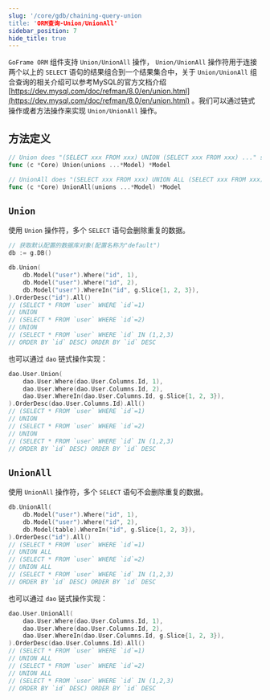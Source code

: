 ```yaml
---
slug: '/core/gdb/chaining-query-union
title: 'ORM查询-Union/UnionAll'
sidebar_position: 7
hide_title: true
---
```


`GoFrame ORM` 组件支持 `Union/UnionAll` 操作， `Union/UnionAll` 操作符用于连接两个以上的 `SELECT` 语句的结果组合到一个结果集合中，关于 `Union/UnionAll` 组合查询的相关介绍可以参考MySQL的官方文档介绍 [https://dev.mysql.com/doc/refman/8.0/en/union.html](https://dev.mysql.com/doc/refman/8.0/en/union.html) 。我们可以通过链式操作或者方法操作来实现 `Union/UnionAll` 操作。

## 方法定义

```go
// Union does "(SELECT xxx FROM xxx) UNION (SELECT xxx FROM xxx) ..." statement.
func (c *Core) Union(unions ...*Model) *Model

// UnionAll does "(SELECT xxx FROM xxx) UNION ALL (SELECT xxx FROM xxx) ..." statement.
func (c *Core) UnionAll(unions ...*Model) *Model
```

## `Union`

使用 `Union` 操作符，多个 `SELECT` 语句会删除重复的数据。

```go
// 获取默认配置的数据库对象(配置名称为"default")
db := g.DB()

db.Union(
    db.Model("user").Where("id", 1),
    db.Model("user").Where("id", 2),
    db.Model("user").WhereIn("id", g.Slice{1, 2, 3}),
).OrderDesc("id").All()
// (SELECT * FROM `user` WHERE `id`=1)
// UNION
// (SELECT * FROM `user` WHERE `id`=2)
// UNION
// (SELECT * FROM `user` WHERE `id` IN (1,2,3)
// ORDER BY `id` DESC) ORDER BY `id` DESC
```

也可以通过 `dao` 链式操作实现：

```go
dao.User.Union(
    dao.User.Where(dao.User.Columns.Id, 1),
    dao.User.Where(dao.User.Columns.Id, 2),
    dao.User.WhereIn(dao.User.Columns.Id, g.Slice{1, 2, 3}),
).OrderDesc(dao.User.Columns.Id).All()
// (SELECT * FROM `user` WHERE `id`=1)
// UNION
// (SELECT * FROM `user` WHERE `id`=2)
// UNION
// (SELECT * FROM `user` WHERE `id` IN (1,2,3)
// ORDER BY `id` DESC) ORDER BY `id` DESC
```

## `UnionAll`

使用 `UnionAll` 操作符，多个 `SELECT` 语句不会删除重复的数据。

```go
db.UnionAll(
    db.Model("user").Where("id", 1),
    db.Model("user").Where("id", 2),
    db.Model(table).WhereIn("id", g.Slice{1, 2, 3}),
).OrderDesc("id").All()
// (SELECT * FROM `user` WHERE `id`=1)
// UNION ALL
// (SELECT * FROM `user` WHERE `id`=2)
// UNION ALL
// (SELECT * FROM `user` WHERE `id` IN (1,2,3)
// ORDER BY `id` DESC) ORDER BY `id` DESC
```

也可以通过 `dao` 链式操作实现：

```go
dao.User.UnionAll(
    dao.User.Where(dao.User.Columns.Id, 1),
    dao.User.Where(dao.User.Columns.Id, 2),
    dao.User.WhereIn(dao.User.Columns.Id, g.Slice{1, 2, 3}),
).OrderDesc(dao.User.Columns.Id).All()
// (SELECT * FROM `user` WHERE `id`=1)
// UNION ALL
// (SELECT * FROM `user` WHERE `id`=2)
// UNION ALL
// (SELECT * FROM `user` WHERE `id` IN (1,2,3)
// ORDER BY `id` DESC) ORDER BY `id` DESC
```